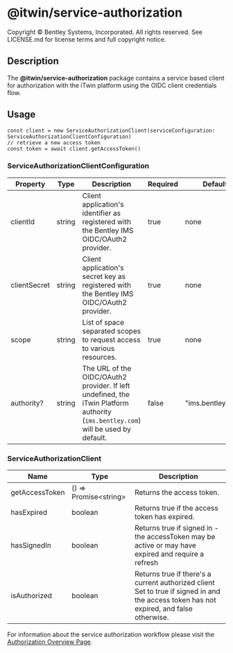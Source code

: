 # @itwin/service-authorization

Copyright © Bentley Systems, Incorporated. All rights reserved. See LICENSE.md for license terms and full copyright notice.

## Description

The **@itwin/service-authorization** package contains a service based client for authorization with the iTwin platform using the OIDC client credentials flow.

## Usage

```
const client = new ServiceAuthorizationClient(serviceConfiguration: ServiceAuthorizationClientConfiguration)
// retrieve a new access token
const token = await client.getAccessToken()
```

### ServiceAuthorizationClientConfiguration

| Property     | Type   | Description                                                                                                                       | Required | Default           |
| ------------ | ------ | --------------------------------------------------------------------------------------------------------------------------------- | -------- | ----------------- |
| clientId     | string | Client application's identifier as registered with the Bentley IMS OIDC/OAuth2 provider.                                          | true     | none              |
| clientSecret | string | Client application's secret key as registered with the Bentley IMS OIDC/OAuth2 provider.                                          | true     | none              |
| scope        | string | List of space separated scopes to request access to various resources.                                                            | true     | none              |
| authority?   | string | The URL of the OIDC/OAuth2 provider. If left undefined, the iTwin Platform authority (`ims.bentley.com`) will be used by default. | false    | "ims.bentley.com" |

### ServiceAuthorizationClient

| Name           | Type                    | Description                                                                                                                             |
| -------------- | ----------------------- | --------------------------------------------------------------------------------------------------------------------------------------- |
| getAccessToken | () => Promise\<string\> | Returns the access token.                                                                                                               |
| hasExpired     | boolean                 | Returns true if the access token has expired.                                                                                           |
| hasSignedIn    | boolean                 | Returns true if signed in - the accessToken may be active or may have expired and require a refresh                                     |
| isAuthorized   | boolean                 | Returns true if there's a current authorized client Set to true if signed in and the access token has not expired, and false otherwise. |

For information about the service authorization workflow please visit the [Authorization Overview Page](https://developer.bentley.com/apis/overview/authorization/#authorizingservicemachinetomachine).
